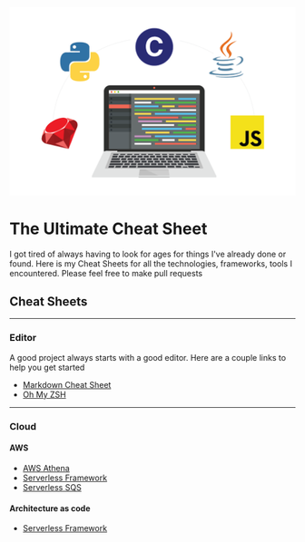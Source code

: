![](images/presentation.png)

# The Ultimate Cheat Sheet

I got tired of always having to look for ages for things I've already done or found.
Here is my Cheat Sheets for all the technologies, frameworks, tools I encountered. Please feel free to make pull requests


## Cheat Sheets

--- 
### Editor
A good project always starts with a good editor. Here are a couple links to help you get started
- [Markdown Cheat Sheet](editor/markdown/README.md)
- [Oh My ZSH](editor/oh-my-zsh/README.md)

---
### **Cloud** 

#### AWS
- [AWS Athena](aws/athena/README.md)
- [Serverless Framework](aws/serverless/README.md)
- [Serverless SQS](aws/serverless/examples/aws-sqs-send-messages/README.md)

#### Architecture as code
- [Serverless Framework](aws/serverless/README.md)




